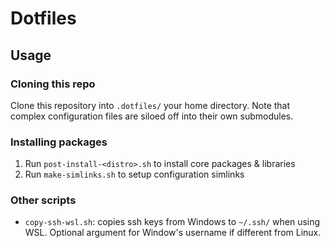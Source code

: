 # Dotfiles

## Usage

### Cloning this repo

Clone this repository into `.dotfiles/` your home directory. Note that complex configuration files are siloed off into their own submodules. 

### Installing packages

1. Run `post-install-<distro>.sh` to install core packages & libraries
2. Run `make-simlinks.sh` to setup configuration simlinks

### Other scripts

- `copy-ssh-wsl.sh`: copies ssh keys from Windows to `~/.ssh/` when using WSL. Optional argument for Window's username if different from Linux.

